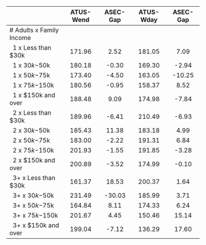 
|                      |    ATUS-Wend |     ASEC-Gap |    ATUS-Wday |     ASEC-Gap |
| -------------------- | :----------: | :----------: | :----------: | :----------: |
| # Adults x Family Income |              |              |              |              |
| &nbsp;&nbsp;1 x Less than $30k |       171.96 |         2.52 |       181.05 |         7.09 |
| &nbsp;&nbsp;1 x $30k-$50k |       180.18 |        -0.30 |       169.30 |        -2.94 |
| &nbsp;&nbsp;1 x $50k-$75k |       173.40 |        -4.50 |       163.05 |       -10.25 |
| &nbsp;&nbsp;1 x $75k-$150k |       180.56 |        -0.95 |       158.37 |         8.52 |
| &nbsp;&nbsp;1 x $150k and over |       188.48 |         9.09 |       174.98 |        -7.84 |
| &nbsp;&nbsp;2 x Less than $30k |       189.96 |        -6.41 |       210.49 |        -6.93 |
| &nbsp;&nbsp;2 x $30k-$50k |       185.43 |        11.38 |       183.18 |         4.99 |
| &nbsp;&nbsp;2 x $50k-$75k |       183.00 |        -2.22 |       191.31 |         6.84 |
| &nbsp;&nbsp;2 x $75k-$150k |       201.93 |        -1.55 |       191.85 |        -3.28 |
| &nbsp;&nbsp;2 x $150k and over |       200.89 |        -3.52 |       174.99 |        -0.10 |
| &nbsp;&nbsp;3+ x Less than $30k |       161.37 |        18.53 |       200.37 |         1.64 |
| &nbsp;&nbsp;3+ x $30k-$50k |       231.49 |       -30.03 |       185.99 |         3.71 |
| &nbsp;&nbsp;3+ x $50k-$75k |       164.84 |         8.11 |       174.33 |         6.24 |
| &nbsp;&nbsp;3+ x $75k-$150k |       201.67 |         4.45 |       150.46 |        15.14 |
| &nbsp;&nbsp;3+ x $150k and over |       199.04 |        -7.12 |       136.29 |        17.60 |


